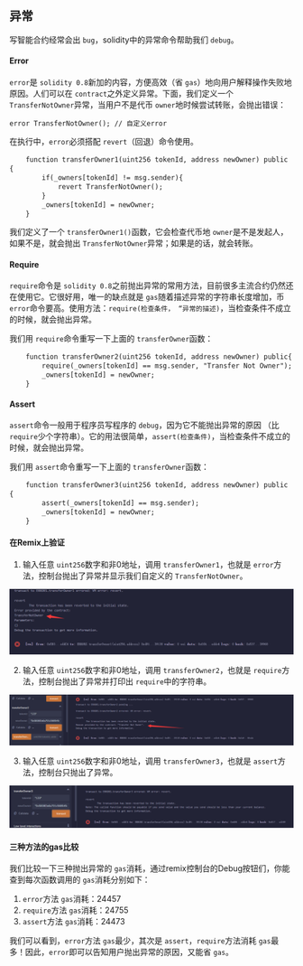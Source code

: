 ## 异常

写智能合约经常会出 `bug`，solidity中的异常命令帮助我们 `debug`。

#### Error

`error`是 `solidity 0.8`新加的内容，方便高效（省 `gas`）地向用户解释操作失败地原因。人们可以在 `contract`之外定义异常。下面，我们定义一个 `TransferNotOwner`异常，当用户不是代币 `owner`地时候尝试转账，会抛出错误：

```
error TransferNotOwner(); // 自定义error
```

在执行中，`error`必须搭配 `revert`（回退）命令使用。

```
	function transferOwner1(uint256 tokenId, address newOwner) public {
		if(_owners[tokenId] != msg.sender){
			revert TransferNotOwner();
		}
		_owners[tokenId] = newOwner;
	}
```

我们定义了一个 `transferOwner1()`函数，它会检查代币地 `owner`是不是发起人，如果不是，就会抛出 `TransferNotOwner`异常；如果是的话，就会转账。

#### Require

`require`命令是 `solidity 0.8`之前抛出异常的常用方法，目前很多主流合约仍然还在使用它。它很好用，唯一的缺点就是 `gas`随着描述异常的字符串长度增加，币 `error`命令要高。使用方法：`require(检查条件， “异常的描述)`，当检查条件不成立的时候，就会抛出异常。

我们用 `require`命令重写一下上面的 `transferOwner`函数：

```
	function transferOwner2(uint256 tokenId, address newOwner) public{
		require(_owners[tokenId] == msg.sender, "Transfer Not Owner");
		_owners[tokenId] = newOwner;
	}
```

#### Assert

`assert`命令一般用于程序员写程序的 `debug`，因为它不能抛出异常的原因 （比 `require`少个字符串）。它的用法很简单，`assert(检查条件)`，当检查条件不成立的时候，就会抛出异常。

我们用 `assert`命令重写一下上面的 `transferOwner`函数：

```
	function transferOwner3(uint256 tokenId, address newOwner) public {
		assert(_owners[tokenId] == msg.sender);
		_owners[tokenId] = newOwner;
	}
```

#### 在Remix上验证

1. 输入任意 `uint256`数字和非0地址，调用 `transferOwner1`，也就是 `error`方法，控制台抛出了异常并显示我们自定义的 `TransferNotOwner`。

![1691572519293](image/15.异常/1691572519293.png)

2. 输入任意 `uint256`数字和非0地址，调用 `transferOwner2`，也就是 `require`方法，控制台抛出了异常并打印出 `require`中的字符串。

![1691572623227](image/15.异常/1691572623227.png)

3. 输入任意 `uint256`数字和非0地址，调用 `transferOwner3`，也就是 `assert`方法，控制台只抛出了异常。

![1691572808608](image/15.异常/1691572808608.png)

#### 三种方法的gas比较

我们比较一下三种抛出异常的 `gas`消耗，通过remix控制台的Debug按钮们，你能查到每次函数调用的 `gas`消耗分别如下：

1. `error`方法 `gas`消耗：24457
2. `require`方法 `gas`消耗：24755
3. `assert`方法 `gas`消耗：24473

我们可以看到，`error`方法 `gas`最少，其次是 `assert`，`require`方法消耗 `gas`最多！因此，`error`即可以告知用户抛出异常的原因，又能省 `gas`。
